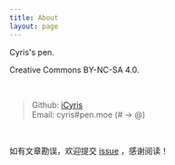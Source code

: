 ```yaml
---
title: About
layout: page
---
```


Cyris's pen.

Creative Commons BY-NC-SA 4.0.

<br/>

> Github: [iCyris](https://github.com/iCyris)   
> Email: cyris#pen.moe (# -> @)

<br/>

如有文章勘误，欢迎提交 [issue](https://github.com/iCyris/blog/issues/new) ，感谢阅读！



